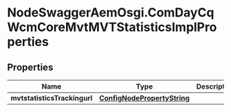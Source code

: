 # NodeSwaggerAemOsgi.ComDayCqWcmCoreMvtMVTStatisticsImplProperties

## Properties
Name | Type | Description | Notes
------------ | ------------- | ------------- | -------------
**mvtstatisticsTrackingurl** | [**ConfigNodePropertyString**](ConfigNodePropertyString.md) |  | [optional] 


